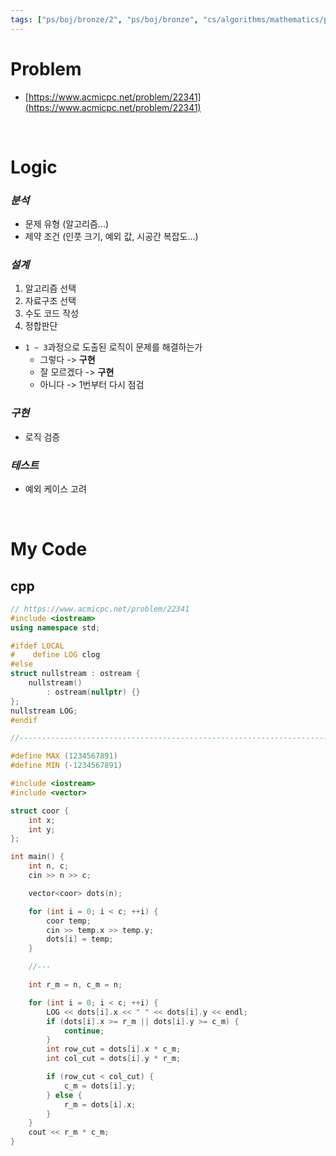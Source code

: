 ```yaml
---
tags: ["ps/boj/bronze/2", "ps/boj/bronze", "cs/algorithms/mathematics/ps","cs/algorithms/implementation/ps","cs/algorithms/arithmetic/ps"]
---
```


# Problem
- [https://www.acmicpc.net/problem/22341](https://www.acmicpc.net/problem/22341)

<br/>

# Logic

### *분석*
- 문제 유형 (알고리즘...)
- 제약 조건 (인풋 크기, 예외 값, 시공간 복잡도...)

### *설계*
1. 알고리즘 선택
2. 자료구조 선택
3. 수도 코드 작성
4. 정합판단
  - `1 ~ 3`과정으로 도출된 로직이 문제를 해결하는가
    - 그렇다 -> **구현**
    - 잘 모르겠다 -> **구현**
    - 아니다 -> 1번부터 다시 점검

### *구현*
- 로직 검증

### *테스트*
- 예외 케이스 고려

<br/>

# My Code
## cpp
```cpp title="boj/22341.cpp"
// https://www.acmicpc.net/problem/22341
#include <iostream>
using namespace std;

#ifdef LOCAL
#    define LOG clog
#else
struct nullstream : ostream {
    nullstream()
        : ostream(nullptr) {}
};
nullstream LOG;
#endif

//--------------------------------------------------------------------------------------------------

#define MAX (1234567891)
#define MIN (-1234567891)

#include <iostream>
#include <vector>

struct coor {
    int x;
    int y;
};

int main() {
    int n, c;
    cin >> n >> c;

    vector<coor> dots(n);

    for (int i = 0; i < c; ++i) {
        coor temp;
        cin >> temp.x >> temp.y;
        dots[i] = temp;
    }

    //---

    int r_m = n, c_m = n;

    for (int i = 0; i < c; ++i) {
        LOG << dots[i].x << " " << dots[i].y << endl;
        if (dots[i].x >= r_m || dots[i].y >= c_m) {
            continue;
        }
        int row_cut = dots[i].x * c_m;
        int col_cut = dots[i].y * r_m;

        if (row_cut < col_cut) {
            c_m = dots[i].y;
        } else {
            r_m = dots[i].x;
        }
    }
    cout << r_m * c_m;
}

```
